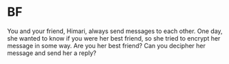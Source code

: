 # BF
You and your friend, Himari, always send messages to each other. One day, she wanted to know if you were her best friend, so she tried to encrypt her message in some way. Are you her best friend? Can you decipher her message and send her a reply?
